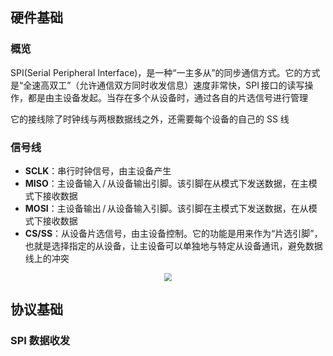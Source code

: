## 硬件基础

### 概览

SPI(Serial Peripheral Interface)，是一种“一主多从”的同步通信方式。它的方式是“全速高双工”（允许通信双方同时收发信息）速度非常快，SPI 接口的读写操作，都是由主设备发起。当存在多个从设备时，通过各自的片选信号进行管理

它的接线除了时钟线与两根数据线之外，还需要每个设备的自己的 SS 线

### 信号线

* **SCLK**：串行时钟信号，由主设备产生
* **MISO**：主设备输入 / 从设备输出引脚。该引脚在从模式下发送数据，在主模式下接收数据
* **MOSI**：主设备输出 / 从设备输入引脚。该引脚在主模式下发送数据，在从模式下接收数据
* **CS/SS**：从设备片选信号，由主设备控制。它的功能是用来作为“片选引脚”，也就是选择指定的从设备，让主设备可以单独地与特定从设备通讯，避免数据线上的冲突

<div align=center><img src="https://cdn.jsdelivr.net/gh/CHANShu0508/images_shack/images/20201004200849.jpg" style="zoom:80%;"/></div>

## 协议基础

### SPI 数据收发

